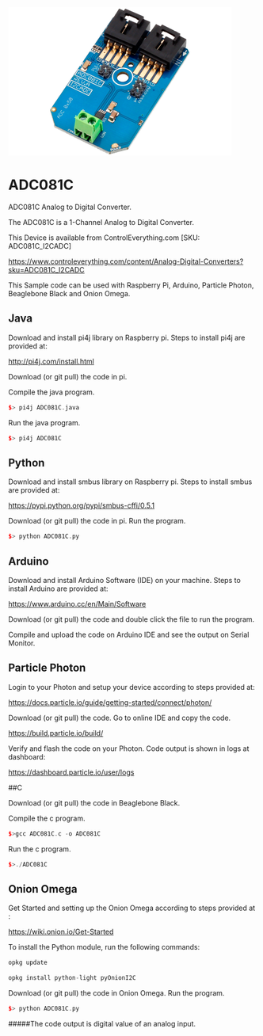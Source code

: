 [![ADC081C](ADC081C_I2CADC.png)](https://www.controleverything.com/content/Analog-Digital-Converters?sku=ADC081C_I2CADC)
# ADC081C
ADC081C Analog to Digital Converter.

The ADC081C is a 1-Channel Analog to Digital Converter.

This Device is available from ControlEverything.com [SKU: ADC081C_I2CADC]

https://www.controleverything.com/content/Analog-Digital-Converters?sku=ADC081C_I2CADC

This Sample code can be used with Raspberry Pi, Arduino, Particle Photon, Beaglebone Black and Onion Omega.

## Java
Download and install pi4j library on Raspberry pi. Steps to install pi4j are provided at:

http://pi4j.com/install.html

Download (or git pull) the code in pi.

Compile the java program.
```cpp
$> pi4j ADC081C.java
```

Run the java program.
```cpp
$> pi4j ADC081C
```

## Python
Download and install smbus library on Raspberry pi. Steps to install smbus are provided at:

https://pypi.python.org/pypi/smbus-cffi/0.5.1

Download (or git pull) the code in pi. Run the program.

```cpp
$> python ADC081C.py
```

## Arduino
Download and install Arduino Software (IDE) on your machine. Steps to install Arduino are provided at:

https://www.arduino.cc/en/Main/Software

Download (or git pull) the code and double click the file to run the program.

Compile and upload the code on Arduino IDE and see the output on Serial Monitor.


## Particle Photon

Login to your Photon and setup your device according to steps provided at:

https://docs.particle.io/guide/getting-started/connect/photon/

Download (or git pull) the code. Go to online IDE and copy the code.

https://build.particle.io/build/

Verify and flash the code on your Photon. Code output is shown in logs at dashboard:

https://dashboard.particle.io/user/logs


##C

Download (or git pull) the code in Beaglebone Black.

Compile the c program.
```cpp
$>gcc ADC081C.c -o ADC081C
```
Run the c program.
```cpp
$>./ADC081C
```

## Onion Omega

Get Started and setting up the Onion Omega according to steps provided at :

https://wiki.onion.io/Get-Started

To install the Python module, run the following commands:
```cpp
opkg update
```
```cpp
opkg install python-light pyOnionI2C
```

Download (or git pull) the code in Onion Omega. Run the program.

```cpp
$> python ADC081C.py
```

#####The code output is digital value of an analog input.
